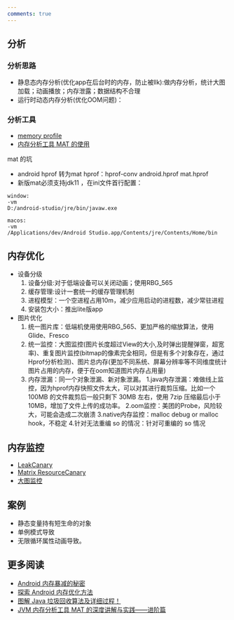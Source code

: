 ```yaml
---
comments: true
---
```


## 分析

### 分析思路
- 静息态内存分析(优化app在后台时的内存，防止被llk):做内存分析，统计大图加载；动画播放；内存泄露；数据结构不合理
- 运行时动态内存分析(优化OOM问题)：

### 分析工具
- [memory profile](https://developer.android.com/studio/profile/memory-profiler)
- [内存分析工具 MAT 的使用](http://www.cnblogs.com/tianzhijiexian/p/4268131.html)

mat 的坑

- android hprof 转为mat hprof：hprof-conv android.hprof mat.hprof
- 新版mat必须支持jdk11 ，在ini文件首行配置：
```
window:
-vm
D:/android-studio/jre/bin/javaw.exe

macos:
-vm
/Applications/dev/Android Studio.app/Contents/jre/Contents/Home/bin
```

## 内存优化
- 设备分级
    1. 设备分级:对于低端设备可以关闭动画；使用RBG_565
    2. 缓存管理:设计一套统一的缓存管理机制
    3. 进程模型：一个空进程占用10m，减少应用启动的进程数，减少常驻进程
    4. 安装包大小：推出lite版app
- 图片优化
    1. 统一图片库：低端机使用使用RBG_565、更加严格的缩放算法，使用Glide、Fresco
    2. 统一监控：大图监控(图片长度超过View的大小,及时弹出提醒弹窗，超宽率)、重复图片监控(bitmap的像素完全相同，但是有多个对象存在，通过Hprof分析检测)、图片总内存(更加不同系统、屏幕分辨率等不同维度统计图片占用的内存，便于在oom知道图片内存占用量)
    3. 内存泄漏：同一个对象泄漏、新对象泄漏。
            1.java内存泄漏：难做线上监控，因为hprof内存快照文件太大，可以对其进行裁剪压缩。比如一个 100MB 的文件裁剪后一般只剩下 30MB 左右，使用 7zip 压缩最后小于 10MB，增加了文件上传的成功率。
            2.oom监控：美团的Probe，风险较大，可能会造成二次崩溃
            3.native内存监控：malloc debug or malloc hook，不稳定
            4.针对无法重编 so 的情况：针对可重编的 so 情况


## 内存监控
- [LeakCanary](https://github.com/square/leakcanary)
- [Matrix ResourceCanary](https://github.com/Tencent/matrix/wiki/Matrix-Android-ResourceCanary)
- [大图监控]()



## 案例
- 静态变量持有短生命的对象
- 单例模式导致
- 无限循环属性动画导致。

## 更多阅读
- [Android 内存暴减的秘密](https://cloud.tencent.com/developer/article/1013705)
- [探索 Android 内存优化方法](https://juejin.cn/post/6844903897958449166#heading-35)
- [图解 Java 垃圾回收算法及详细过程！](https://xie.infoq.cn/article/9d4830f6c0c1e2df0753f9858)
- [JVM 内存分析工具 MAT 的深度讲解与实践——进阶篇](https://juejin.cn/post/6911624328472133646#heading-24)